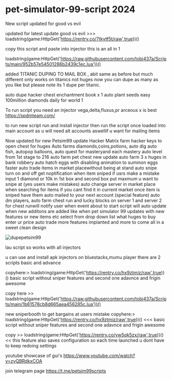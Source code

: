 # pet-simulator-99-script 2024


New script updated for good vs evil 

updated for latest update good vs evil >>> loadstring(game:HttpGet('https://rentry.co/7tkytf5t/raw',true))()

copy this script and paste into injector this is an all in 1

loadstring(game:HttpGet('https://raw.githubusercontent.com/tobi437a/Scripts/main/952b57e54501286b2439c1ec.lua'))()

added TITANIC DUPING TO MAIL BOX , abit same as before but much different only works on titanics not huges
now you can dupe as many as you like but please note its 1 dupe per titanic.

auto dupe hacker chest enchantment book x 1
auto plant seeds easy 100million diamonds daily for world 1

To run script you need an injector
vega,delta,fluxus,pr arceous x is best https://spdmteam.com/

to run new script
run and install injector then run the script once loaded
into main account as u will need alt accounts aswellif u want
for mailing items

Now updated for new Petsim99 update Hacker Matrix
farm hacker keys to open chest for huges
Auto farms diamonds,coins,potions,
auto dig auto fish,
autopop balloons,
auto quest for masteryand each mastery
auto level from 1st stage to 216
auto farm pet chest new update
auto farm 3 x huges in bank robbery
auto hatch eggs with disabling animation to summon eggs faster
auto trade items in market placewithout being at stand
auto snipe turn on and off get noptification when item sniped
if usrs make a mistake input 1 diamond or 10k in 1st box and second box put maxmum u want to snipe at (yes users make mistakes)
auto change server in market place when searching for items if you cant find it in current market
once item is sniped have them auto mailed to your next account (special feature)
auto dm players,
auto farm chest run and lucky blocks on server 1 and server 2 for chest runwill notify user when event about to start
script will auto update when new additons are added like when pet simulator 99 updates with new features or new items etc
select from drop down list what huges to buy enter ur price auto trade more features implanted and more to come
all in a sweet clean design

![dupepetsim99](https://github.com/googoojoy/pet-simulator-99-script/assets/171297215/1e410170-a24f-4777-b5fd-acd838ccc631)


lau script so works with all injectors

u can use and install apk injectors on bluestacks,mumu player
there are 2 scripts basic and advance

copyhere:> loadstring(game:HttpGet('https://rentry.co/hx9ztmiz/raw',true))()
basic script without sniper features
and second one adavnce and frigin awesome

copy here >> loadstring(game:HttpGet('https://raw.githubusercontent.com/tobi437a/Scripts/main/1b61578cb8d665aea456285c.lua'))()

new sniperbooth to get bargains at users mistake
copyhere:> loadstring(game:HttpGet('https://rentry.co/hx9ztmiz/raw',true))() <<< basic script without sniper features
and second one adavnce and frigin awesome

copy >> loadstring(game:HttpGet('https://rentry.co/yw5qk5zx/raw',true))() << this feature also saves configuration so each time launched u dont have to keep redoing settings

youtube showcase of gui's
https://www.youtube.com/watch?v=zyQBRdkxCOA

join telegram page https://t.me/petsim99scripts
